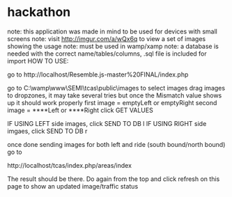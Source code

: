 # hackathon

note: this application was made in mind to be used for devices with small screens
note: visit http://imgur.com/a/wQx6q to view a set of images showing the usage
note: must be used in wamp/xamp
note: a database is needed with the correct name/tables/columns, .sql file is included for import
HOW TO USE:

go to http://localhost/Resemble.js-master%20FINAL/index.php

go to C:\wamp\www\SEMI\tcas\public\images to select images
drag images to dropzones, it may take several tries but once the Mismatch value shows up it should work properly
first image = emptyLeft or emptyRight
second image = ****Left or ****Right
click GET VALUES


IF USING LEFT side images, click SEND TO DB l
IF USING RIGHT side imgaes, click SEND TO DB r

once done sending images for both left and ride (south bound/north bound) go to

http://localhost/tcas/index.php/areas/index

The result should be there. Do again from the top and click refresh on this page to show an updated image/traffic status


